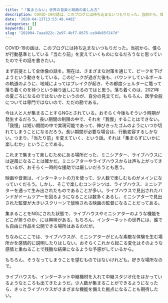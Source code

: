 ```yaml
---
title: "「集まらない」世界の音楽と映画の楽しみ方"
description: COVID-19の話は、このブログには持ち込まないつもりだった。当初から、僕らが行動基準としている「当たり前」を変えていくものになるだろうなと思っていたのでその話を書きたい。
date: '2020-04-13T13:53:48.440Z'
categories: []
keywords: []
slug: "202004-7aaa922c-2e97-4bf7-8675-ce94b85f247d"
---
```

COVID-19の話は、このブログには持ち込まないつもりだった。当初から、僕らが行動基準としている「当たり前」を変えていくものになるだろうなと思っていたのでその話を書きたい。

まず前提として全体像の話を。現在は、さまざまな対策を通じて、ピークを下げようという動きをしている。このピークが過ぎた後も、バウンドしているボールの軌道のように、地域によってはブレイクが起き、その都度シェルターに篭って落ち着くのを待つという繰り返しになるのではと思う。落ち着くのは、2021年の夏ごろになるのではないかというのが、自分の見立てだ。もちろん、医学全般については専門ではないので、ただの勘である。

今は人と人が集まることすらNGとされている。おそらく今後もそういう時期が発生するだろう。長い期間の制限の中で、それを「我慢」することはできない。「我慢」は短い期間の中で実現可能であって、伸びきったゴムのようにいつか切れてしまうことになるだろう。長い期間が必要な場合は、行動変容するしかない。つまり、「当たり前」を変えていく、という話。それは「集まらずにいかに楽しむか」ということである。

これまで集まって楽しむためにある場所だった、ミニシアター、ライブハウスには逆風になることは確かだ。ミニシアターやライブハウスからは声も上がってきているが、おそらく一時的な援助では厳しいだろうとも思う。

映画や音楽は、インターネットの力を使って、少人数で楽しむものがメインになっていくだろう。しかし、そこで楽しむコンテンツは、ライブハウス、ミニシアターを通って生み出されたものであることが多い。ライブハウスで見出されたバンドがドームツアーを回るようになることは数多くあるし、ミニシアターで見出された監督が大きいスクリーンで放映される映画の監督になることだってある。

集まることをNGにされた状態で、ライブハウスやミニシアターのような機能をどこが担うのか、には興味がある。もちろん、インターネットの世界には、誰でも自由に作品を公開できる場所はあるのだが。

ちなみにここでは、ライブハウスが、ミニシアターがどんな素敵な体験を生む場所かを感情的に説明したりはしない。おそらくこれから起こる変化はそのような感情と重ねることで残酷な結果になるような予感がしているから。

もちろん、そうなってしまうことを望むものではないけれども。好きな場所なので。

ライブハウスも、インターネット中継機材を入れて中継スタジオ化をはかっているようなところも出てきたようだ。少人数が集まることができるようになったら、きっとライブハウスがさまざまな機能を備えた拠点になることも期待したい。